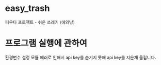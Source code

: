 # easy_trash
피우다 프로젝트 - 쉬운 쓰레기 (에와냥)

# 프로그램 실행에 관하여
환경변수 설정 모듈 에러로 인해서 api key를 숨기지 못해 api key를 지운채 올립니다. 
